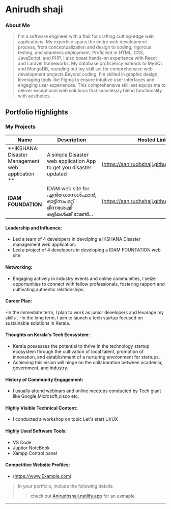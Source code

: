 # Anirudh shaji

### About Me

> I'm a software engineer with a flair for crafting cutting-edge web applications. My expertise spans the entire web development process, from conceptualization and design to coding, rigorous testing, and seamless deployment. Proficient in HTML, CSS, JavaScript, and PHP, I also boast hands-on experience with React and Laravel frameworks. My database proficiency extends to MySQL and MongoDB, rounding out my skill set for comprehensive web development projects.Beyond coding, I'm skilled in graphic design, leveraging tools like Figma to ensure intuitive user interfaces and engaging user experiences. This comprehensive skill set equips me to deliver exceptional web solutions that seamlessly blend functionality with aesthetics.


## Portfolio Highlights

### My Projects

| Name                | Description                                                               | Hosted Link                              | Repo Link                                                      |
|---------------------|---------------------------------------------------------------------------|------------------------------------------|----------------------------------------------------------------|
| **IKSHANA: Disaster Management web application **  | A simple Disaster web application App to get you disaster updated                                            | (https://aanirudhshaji.github.io/IKSHANA/)   | (https://github.com/Aanirudhshaji/IKSHANA)             |
| **IDAM FOUNDATION**  | IDAM web site for എൻഡോസൾഫാൻ, ഓട്ടിസം മറ്റ് ഭിന്നശേഷി കുട്ടികൾക്ക് വേണ്ടി...                                             | (https://aanirudhshaji.github.io/IDAM/)    | (https://github.com/Aanirudhshaji/IDAM.git)             |

#### Leadership and Influence:

- Led a team of 4 developers in devolping a IKSHANA Disaster management web application.
- Led a project of 4 developers in developing a IDAM FOUNTATION web site 

#### Networking:

- Engaging actively in industry events and online communities, I seize opportunities to connect with fellow professionals, fostering rapport and cultivating authentic relationships.

#### Career Plan:

-In the immediate term, I plan to work as junior developers and levarage my skills .
-In the long term, I aim to launch a tech startup focused on sustainable solutions in Kerala.

#### Thoughts on Kerala's Tech Ecosystem:

- Kerala possesses the potential to thrive in the technology startup ecosystem through the cultivation of local talent, promotion of innovation, and establishment of a nurturing environment for startups.
- Achieving this vision will hinge on the collaboration between academia, government, and industry.

#### History of Community Engagement:

- I usually attend webinars and online meetups conducted by Tech giant like Google,Microsoft,cisco etc.

#### Highly Visible Technical Content:

- I conducted a workshop on topic Let's start UI/UX 

#### Highly Used Software Tools:

- VS Code 
- Jupitor NoteBook
- Xampp Control panel

#### Competitive Website Profiles:

- (https://www.Example.com)

> In your portfolio, include the following details:
>> check out [Anirudhshaji.netlify.app](./profiles/Anirudhshaji@mulearn.md) for an exmaple

---
